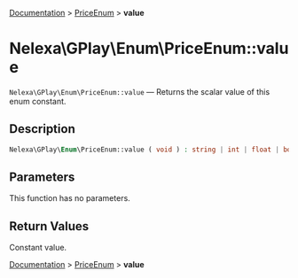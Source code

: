 [Documentation](../../README.md) > [PriceEnum](README.md) > **value**

# Nelexa\GPlay\Enum\PriceEnum::value
`Nelexa\GPlay\Enum\PriceEnum::value` — Returns the scalar value of this enum constant.

## Description
```php
Nelexa\GPlay\Enum\PriceEnum::value ( void ) : string | int | float | bool | array | null
```

## Parameters
This function has no parameters.

## Return Values
Constant value.

[Documentation](../../README.md) > [PriceEnum](README.md) > **value**
